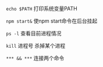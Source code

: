 `echo $PATH`  打印系统变量PATH

`npm start&`  使npm start命令在后台挂起

`ps -l` 查看目前进程情况

`kill` 进程号 杀掉某个进程

`*** && ***` 连接两个命令
